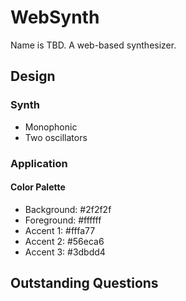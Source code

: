 # WebSynth

Name is TBD. A web-based synthesizer.

## Design

### Synth

- Monophonic
- Two oscillators

### Application

#### Color Palette

- Background: #2f2f2f
- Foreground: #ffffff
- Accent 1: #fffa77
- Accent 2: #56eca6
- Accent 3: #3dbdd4

## Outstanding Questions
